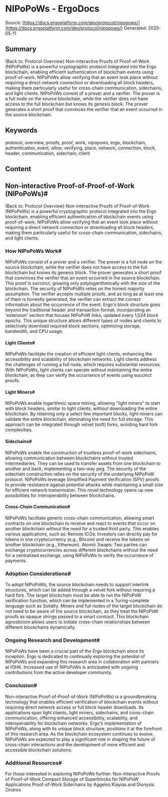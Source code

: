 # NIPoPoWs - ErgoDocs
Source: [https://docs.ergoplatform.com/dev/protocol/nipopows/](https://docs.ergoplatform.com/dev/protocol/nipopows/)
Generated: 2025-05-11

## Summary
(Back to: Protocol Overview) Non-interactive Proofs of Proof-of-Work (NIPoPoWs) is a powerful cryptographic protocol integrated into the Ergo blockchain, enabling efficient authentication of blockchain events using proof-of-work. NIPoPoWs allow verifying that an event took place without requiring a direct network connection or downloading all block headers, making them particularly useful for cross-chain communication, sidechains, and light clients. NIPoPoWs consist of a prover and a verifier. The prover is a full node on the source blockchain, while the verifier does not have access to the full blockchain but knows its genesis block. The prover generates a short proof that convinces the verifier that an event occurred in the source blockchain.

## Keywords
protocol, overview, proofs, proof, work, nipopows, ergo, blockchain, authentication, event, allow, verifying, place, network, connection, block, header, communication, sidechain, client

## Content
## Non-interactive Proof-of-Proof-of-Work (NIPoPoWs)#
(Back to: Protocol Overview)
Non-interactive Proofs of Proof-of-Work (NIPoPoWs) is a powerful cryptographic protocol integrated into the Ergo blockchain, enabling efficient authentication of blockchain events using proof-of-work. NIPoPoWs allow verifying that an event took place without requiring a direct network connection or downloading all block headers, making them particularly useful for cross-chain communication, sidechains, and light clients.

### How NIPoPoWs Work#
NIPoPoWs consist of a prover and a verifier. The prover is a full node on the source blockchain, while the verifier does not have access to the full blockchain but knows its genesis block. The prover generates a short proof that convinces the verifier that an event occurred in the source blockchain. This proof is succinct, growing only polylogarithmically with the size of the blockchain.
The security of NIPoPoWs relies on the honest majority assumption. The verifier accepts multiple proofs, and as long as at least one of them is honestly generated, the verifier can extract the correct information about the occurrence of the event.
Ergo's block structure goes beyond the traditional header and transaction format, incorporating an 'extension' section that houses NIPoPoW links, updated every 1,024 block epochs. This unique structure allows different types of nodes and clients to selectively download required block sections, optimizing storage, bandwidth, and CPU usage.

#### Light Clients#
NIPoPoWs facilitate the creation of efficient light clients, enhancing the accessibility and scalability of blockchain networks. Light clients address the challenges of running a full node, which requires substantial resources. With NIPoPoWs, light clients can operate without maintaining the entire blockchain, as they can verify the occurrence of events using succinct proofs.

#### Light Miners#
NIPoPoWs enable logarithmic space mining, allowing "light miners" to start with block headers, similar to light clients, without downloading the entire blockchain. By retaining only a select few important blocks, light miners can validate the entire blockchain, eliminating the need for full storage. This approach can be integrated through velvet (soft) forks, avoiding hard fork complexities.

#### Sidechains#
NIPoPoWs enable the construction of trustless proof-of-work sidechains, allowing communication between blockchains without trusted intermediaries. They can be used to transfer assets from one blockchain to another and back, implementing a two-way peg. The security of the sidechain construction relies on the security of the underlying NIPoPoW protocol.
NIPoPoWs leverage Simplified Payment Verification (SPV) proofs to provide resistance against potential attacks while maintaining a small size for efficient network transmission. This novel technology opens up new possibilities for interoperability between blockchains.

#### Cross-Chain Communication#
NIPoPoWs facilitate generic cross-chain communication, allowing smart contracts on one blockchain to receive and react to events that occur on another blockchain without the need for a trusted third party. This enables various applications, such as:
Remote ICOs: Investors can directly pay for tokens in one cryptocurrency (e.g., Bitcoin) and receive the tokens on another blockchain (e.g., Ethereum).
Atomic Swaps: Two parties can exchange cryptocurrencies across different blockchains without the need for a centralized exchange, using NIPoPoWs to verify the occurrence of payments.

### Adoption Considerations#
To adopt NIPoPoWs, the source blockchain needs to support interlink structures, which can be added through a velvet fork without requiring a hard fork. The target blockchain must be able to run the NIPoPoW verification function, which can be implemented in a Turing-complete language such as Solidity.
Miners and full nodes of the target blockchain do not need to be aware of the source blockchain, as they treat the NIPoPoW proofs as opaque strings passed to a smart contract. This blockchain agnosticism allows users to initiate cross-chain relationships between different blockchains dynamically.

### Ongoing Research and Development#
NIPoPoWs have been a crucial part of the Ergo blockchain since its inception. Ergo is dedicated to continually exploring the potential of NIPoPoWs and expanding this research area in collaboration with partners at IOHK. Increased use of NIPoPoWs is anticipated with ongoing contributions from the active developer community.

### Conclusion#
Non-interactive Proof-of-Proof-of-Work (NIPoPoWs) is a groundbreaking technology that enables efficient verification of blockchain events without requiring direct network access or full block header downloads. Its applications span light clients, light miners, sidechains, and cross-chain communication, offering enhanced accessibility, scalability, and interoperability for blockchain networks.
Ergo's implementation of NIPoPoWs, along with its unique block structure, positions it at the forefront of this research area. As the blockchain ecosystem continues to evolve, NIPoPoWs are expected to play a significant role in shaping the future of cross-chain interactions and the development of more efficient and accessible blockchain solutions.

### Additional Resources#
For those interested in exploring NIPoPoWs further:
Non-Interactive Proofs of Proof-of-Work
Compact Storage of Superblocks for NIPoPoW Applications
Proof-of-Work Sidechains by Aggelos Kiayias and Dionysis Zindros
